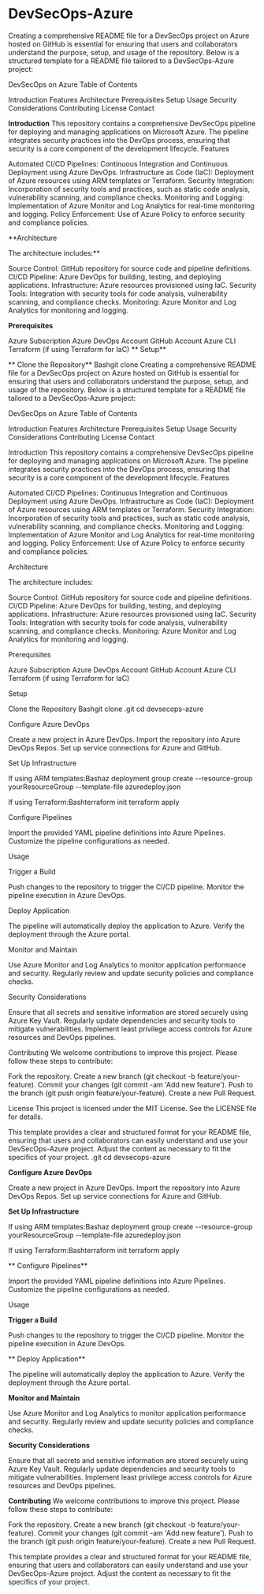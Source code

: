 # DevSecOps-Azure
Creating a comprehensive README file for a DevSecOps project on Azure hosted on GitHub is essential for ensuring that users and collaborators understand the purpose, setup, and usage of the repository. Below is a structured template for a README file tailored to a DevSecOps-Azure project:

DevSecOps on Azure
Table of Contents

Introduction
Features
Architecture
Prerequisites
Setup
Usage
Security Considerations
Contributing
License
Contact

**Introduction**
This repository contains a comprehensive DevSecOps pipeline for deploying and managing applications on Microsoft Azure. The pipeline integrates security practices into the DevOps process, ensuring that security is a core component of the development lifecycle.
Features

Automated CI/CD Pipelines: Continuous Integration and Continuous Deployment using Azure DevOps.
Infrastructure as Code (IaC): Deployment of Azure resources using ARM templates or Terraform.
Security Integration: Incorporation of security tools and practices, such as static code analysis, vulnerability scanning, and compliance checks.
Monitoring and Logging: Implementation of Azure Monitor and Log Analytics for real-time monitoring and logging.
Policy Enforcement: Use of Azure Policy to enforce security and compliance policies.

**Architecture

The architecture includes:**

Source Control: GitHub repository for source code and pipeline definitions.
CI/CD Pipeline: Azure DevOps for building, testing, and deploying applications.
Infrastructure: Azure resources provisioned using IaC.
Security Tools: Integration with security tools for code analysis, vulnerability scanning, and compliance checks.
Monitoring: Azure Monitor and Log Analytics for monitoring and logging.

**Prerequisites**

Azure Subscription
Azure DevOps Account
GitHub Account
Azure CLI
Terraform (if using Terraform for IaC)
**
Setup**

**
Clone the Repository**
Bashgit clone Creating a comprehensive README file for a DevSecOps project on Azure hosted on GitHub is essential for ensuring that users and collaborators understand the purpose, setup, and usage of the repository. Below is a structured template for a README file tailored to a DevSecOps-Azure project:

DevSecOps on Azure
Table of Contents

Introduction
Features
Architecture
Prerequisites
Setup
Usage
Security Considerations
Contributing
License
Contact

Introduction
This repository contains a comprehensive DevSecOps pipeline for deploying and managing applications on Microsoft Azure. The pipeline integrates security practices into the DevOps process, ensuring that security is a core component of the development lifecycle.
Features

Automated CI/CD Pipelines: Continuous Integration and Continuous Deployment using Azure DevOps.
Infrastructure as Code (IaC): Deployment of Azure resources using ARM templates or Terraform.
Security Integration: Incorporation of security tools and practices, such as static code analysis, vulnerability scanning, and compliance checks.
Monitoring and Logging: Implementation of Azure Monitor and Log Analytics for real-time monitoring and logging.
Policy Enforcement: Use of Azure Policy to enforce security and compliance policies.

Architecture

The architecture includes:

Source Control: GitHub repository for source code and pipeline definitions.
CI/CD Pipeline: Azure DevOps for building, testing, and deploying applications.
Infrastructure: Azure resources provisioned using IaC.
Security Tools: Integration with security tools for code analysis, vulnerability scanning, and compliance checks.
Monitoring: Azure Monitor and Log Analytics for monitoring and logging.

Prerequisites

Azure Subscription
Azure DevOps Account
GitHub Account
Azure CLI
Terraform (if using Terraform for IaC)

Setup


Clone the Repository
Bashgit clone .git
cd devsecops-azure



Configure Azure DevOps

Create a new project in Azure DevOps.
Import the repository into Azure DevOps Repos.
Set up service connections for Azure and GitHub.



Set Up Infrastructure

If using ARM templates:Bashaz deployment group create --resource-group yourResourceGroup --template-file azuredeploy.json


If using Terraform:Bashterraform init
terraform apply





Configure Pipelines

Import the provided YAML pipeline definitions into Azure Pipelines.
Customize the pipeline configurations as needed.



Usage


Trigger a Build

Push changes to the repository to trigger the CI/CD pipeline.
Monitor the pipeline execution in Azure DevOps.



Deploy Application

The pipeline will automatically deploy the application to Azure.
Verify the deployment through the Azure portal.



Monitor and Maintain

Use Azure Monitor and Log Analytics to monitor application performance and security.
Regularly review and update security policies and compliance checks.



Security Considerations

Ensure that all secrets and sensitive information are stored securely using Azure Key Vault.
Regularly update dependencies and security tools to mitigate vulnerabilities.
Implement least privilege access controls for Azure resources and DevOps pipelines.

Contributing
We welcome contributions to improve this project. Please follow these steps to contribute:

Fork the repository.
Create a new branch (git checkout -b feature/your-feature).
Commit your changes (git commit -am 'Add new feature').
Push to the branch (git push origin feature/your-feature).
Create a new Pull Request.

License
This project is licensed under the MIT License. See the LICENSE file for details.


This template provides a clear and structured format for your README file, ensuring that users and collaborators can easily understand and use your DevSecOps-Azure project. Adjust the content as necessary to fit the specifics of your project.
.git
cd devsecops-azure



**Configure Azure DevOps**

Create a new project in Azure DevOps.
Import the repository into Azure DevOps Repos.
Set up service connections for Azure and GitHub.



**Set Up Infrastructure**

If using ARM templates:Bashaz deployment group create --resource-group yourResourceGroup --template-file azuredeploy.json


If using Terraform:Bashterraform init
terraform apply




**
Configure Pipelines**

Import the provided YAML pipeline definitions into Azure Pipelines.
Customize the pipeline configurations as needed.



Usage


**Trigger a Build**

Push changes to the repository to trigger the CI/CD pipeline.
Monitor the pipeline execution in Azure DevOps.


**
Deploy Application**

The pipeline will automatically deploy the application to Azure.
Verify the deployment through the Azure portal.



**Monitor and Maintain**

Use Azure Monitor and Log Analytics to monitor application performance and security.
Regularly review and update security policies and compliance checks.



**Security Considerations**

Ensure that all secrets and sensitive information are stored securely using Azure Key Vault.
Regularly update dependencies and security tools to mitigate vulnerabilities.
Implement least privilege access controls for Azure resources and DevOps pipelines.

**Contributing**
We welcome contributions to improve this project. Please follow these steps to contribute:

Fork the repository.
Create a new branch (git checkout -b feature/your-feature).
Commit your changes (git commit -am 'Add new feature').
Push to the branch (git push origin feature/your-feature).
Create a new Pull Request.

This template provides a clear and structured format for your README file, ensuring that users and collaborators can easily understand and use your DevSecOps-Azure project. Adjust the content as necessary to fit the specifics of your project.
